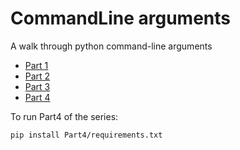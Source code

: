# CommandLine arguments

A walk through python command-line arguments

 - [Part 1](https://thegreencodes.com/python-command-line-arguments-part-1-argv-ck2gd5o7400fewks155jr7isq)
 - [Part 2](https://thegreencodes.com/command-line-arguments-part-2-argparse-ck2urwww5006o49s1flu1ntkh)
 - [Part 3](https://thegreencodes.com/python-command-line-arguments-part-3-getopt-ck6p7lheb02med9s1crh04zem)
 - [Part 4](https://thegreencodes.com/python-command-line-arguments-part4-ckb9dmuz800vb5ks1z1qioesc)


To run Part4 of the series:
```bash
pip install Part4/requirements.txt
```